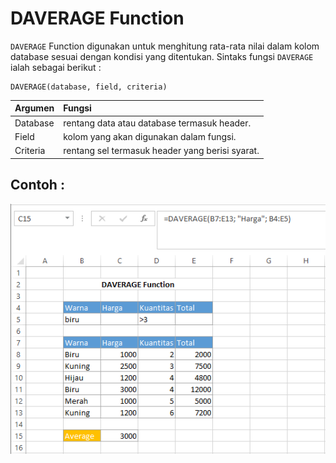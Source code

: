 # DAVERAGE Function

`DAVERAGE` Function digunakan untuk menghitung rata-rata nilai dalam kolom database sesuai dengan kondisi yang ditentukan. Sintaks fungsi `DAVERAGE` ialah sebagai berikut :

```text
DAVERAGE(database, field, criteria)
```

| Argumen | Fungsi |
| :--- | :--- |
| Database | rentang data atau database termasuk header. |
| Field | kolom yang akan digunakan dalam fungsi. |
| Criteria | rentang sel termasuk header yang berisi syarat. |

## Contoh :

![](../.gitbook/assets/daverage.PNG)

